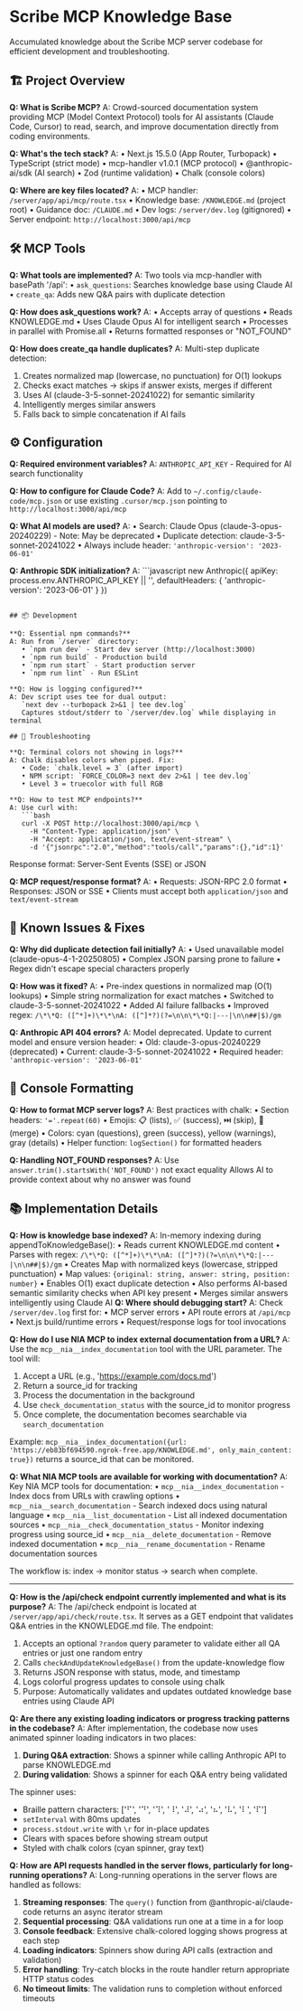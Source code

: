 # Scribe MCP Knowledge Base

Accumulated knowledge about the Scribe MCP server codebase for efficient development and troubleshooting.

## 🏗️ Project Overview

**Q: What is Scribe MCP?**
A: Crowd-sourced documentation system providing MCP (Model Context Protocol) tools for AI assistants (Claude Code, Cursor) to read, search, and improve documentation directly from coding environments.

**Q: What's the tech stack?**
A: • Next.js 15.5.0 (App Router, Turbopack)
   • TypeScript (strict mode)
   • mcp-handler v1.0.1 (MCP protocol)
   • @anthropic-ai/sdk (AI search)
   • Zod (runtime validation)
   • Chalk (console colors)

**Q: Where are key files located?**
A: • MCP handler: `/server/app/api/mcp/route.tsx`
   • Knowledge base: `/KNOWLEDGE.md` (project root)
   • Guidance doc: `/CLAUDE.md`
   • Dev logs: `/server/dev.log` (gitignored)
   • Server endpoint: `http://localhost:3000/api/mcp`

## 🛠️ MCP Tools

**Q: What tools are implemented?**
A: Two tools via mcp-handler with basePath '/api':
   • `ask_questions`: Searches knowledge base using Claude AI
   • `create_qa`: Adds new Q&A pairs with duplicate detection

**Q: How does ask_questions work?**
A: • Accepts array of questions
   • Reads KNOWLEDGE.md
   • Uses Claude Opus AI for intelligent search
   • Processes in parallel with Promise.all
   • Returns formatted responses or "NOT_FOUND"

**Q: How does create_qa handle duplicates?**
A: Multi-step duplicate detection:
   1. Creates normalized map (lowercase, no punctuation) for O(1) lookups
   2. Checks exact matches → skips if answer exists, merges if different
   3. Uses AI (claude-3-5-sonnet-20241022) for semantic similarity
   4. Intelligently merges similar answers
   5. Falls back to simple concatenation if AI fails

## ⚙️ Configuration

**Q: Required environment variables?**
A: `ANTHROPIC_API_KEY` - Required for AI search functionality

**Q: How to configure for Claude Code?**
A: Add to `~/.config/claude-code/mcp.json` or use existing `.cursor/mcp.json` pointing to `http://localhost:3000/api/mcp`

**Q: What AI models are used?**
A: • Search: Claude Opus (claude-3-opus-20240229) - Note: May be deprecated
   • Duplicate detection: claude-3-5-sonnet-20241022
   • Always include header: `'anthropic-version': '2023-06-01'`

**Q: Anthropic SDK initialization?**
A: ```javascript
new Anthropic({
  apiKey: process.env.ANTHROPIC_API_KEY || '',
  defaultHeaders: { 'anthropic-version': '2023-06-01' }
})
```

## 📦 Development

**Q: Essential npm commands?**
A: Run from `/server` directory:
   • `npm run dev` - Start dev server (http://localhost:3000)
   • `npm run build` - Production build
   • `npm run start` - Start production server
   • `npm run lint` - Run ESLint

**Q: How is logging configured?**
A: Dev script uses tee for dual output:
   `next dev --turbopack 2>&1 | tee dev.log`
   Captures stdout/stderr to `/server/dev.log` while displaying in terminal

## 🔧 Troubleshooting

**Q: Terminal colors not showing in logs?**
A: Chalk disables colors when piped. Fix:
   • Code: `chalk.level = 3` (after import)
   • NPM script: `FORCE_COLOR=3 next dev 2>&1 | tee dev.log`
   • Level 3 = truecolor with full RGB

**Q: How to test MCP endpoints?**
A: Use curl with:
   ```bash
   curl -X POST http://localhost:3000/api/mcp \
     -H "Content-Type: application/json" \
     -H "Accept: application/json, text/event-stream" \
     -d '{"jsonrpc":"2.0","method":"tools/call","params":{},"id":1}'
   ```
   Response format: Server-Sent Events (SSE) or JSON

**Q: MCP request/response format?**
A: • Requests: JSON-RPC 2.0 format
   • Responses: JSON or SSE
   • Clients must accept both `application/json` and `text/event-stream`

## 🐛 Known Issues & Fixes

**Q: Why did duplicate detection fail initially?**
A: • Used unavailable model (claude-opus-4-1-20250805)
   • Complex JSON parsing prone to failure
   • Regex didn't escape special characters properly

**Q: How was it fixed?**
A: • Pre-index questions in normalized map (O(1) lookups)
   • Simple string normalization for exact matches
   • Switched to claude-3-5-sonnet-20241022
   • Added AI failure fallbacks
   • Improved regex: `/\*\*Q: ([^*]+)\*\*\nA: ([^]*?)(?=\n\n\*\*Q:|---|\n\n##|$)/gm`

**Q: Anthropic API 404 errors?**
A: Model deprecated. Update to current model and ensure version header:
   • Old: claude-3-opus-20240229 (deprecated)
   • Current: claude-3-5-sonnet-20241022
   • Required header: `'anthropic-version': '2023-06-01'`

## 🎨 Console Formatting

**Q: How to format MCP server logs?**
A: Best practices with chalk:
   • Section headers: `'='.repeat(60)`
   • Emojis: 📋 (lists), ✅ (success), ⏭️ (skip), 🔀 (merge)
   • Colors: cyan (questions), green (success), yellow (warnings), gray (details)
   • Helper function: `logSection()` for formatted headers

**Q: Handling NOT_FOUND responses?**
A: Use `answer.trim().startsWith('NOT_FOUND')` not exact equality
   Allows AI to provide context about why no answer was found

## 📚 Implementation Details

**Q: How is knowledge base indexed?**
A: In-memory indexing during appendToKnowledgeBase():
   • Reads current KNOWLEDGE.md content
   • Parses with regex: `/\*\*Q: ([^*]+)\*\*\nA: ([^]*?)(?=\n\n\*\*Q:|---|\n\n##|$)/gm`
   • Creates Map with normalized keys (lowercase, stripped punctuation)
   • Map values: `{original: string, answer: string, position: number}`
   • Enables O(1) exact duplicate detection
   • Also performs AI-based semantic similarity checks when API key present
   • Merges similar answers intelligently using Claude AI
**Q: Where should debugging start?**
A: Check `/server/dev.log` first for:
   • MCP server errors
   • API route errors at `/api/mcp`
   • Next.js build/runtime errors
   • Request/response logs for tool invocations

**Q: How do I use NIA MCP to index external documentation from a URL?**
A: Use the `mcp__nia__index_documentation` tool with the URL parameter. The tool will:
1. Accept a URL (e.g., 'https://example.com/docs.md')
2. Return a source_id for tracking
3. Process the documentation in the background
4. Use `check_documentation_status` with the source_id to monitor progress
5. Once complete, the documentation becomes searchable via `search_documentation`

Example: `mcp__nia__index_documentation({url: 'https://eb83bf694590.ngrok-free.app/KNOWLEDGE.md', only_main_content: true})` returns a source_id that can be monitored.


**Q: What NIA MCP tools are available for working with documentation?**
A: Key NIA MCP tools for documentation:
• `mcp__nia__index_documentation` - Index docs from URLs with crawling options
• `mcp__nia__search_documentation` - Search indexed docs using natural language
• `mcp__nia__list_documentation` - List all indexed documentation sources
• `mcp__nia__check_documentation_status` - Monitor indexing progress using source_id
• `mcp__nia__delete_documentation` - Remove indexed documentation
• `mcp__nia__rename_documentation` - Rename documentation sources

The workflow is: index → monitor status → search when complete.


---
**Q: How is the /api/check endpoint currently implemented and what is its purpose?**
A: The /api/check endpoint is located at `/server/app/api/check/route.tsx`. It serves as a GET endpoint that validates Q&A entries in the KNOWLEDGE.md file. The endpoint:
1. Accepts an optional `?random` query parameter to validate either all QA entries or just one random entry
2. Calls `checkAndUpdateKnowledgeBase()` from the update-knowledge flow
3. Returns JSON response with status, mode, and timestamp
4. Logs colorful progress updates to console using chalk
5. Purpose: Automatically validates and updates outdated knowledge base entries using Claude API


**Q: Are there any existing loading indicators or progress tracking patterns in the codebase?**
A: After implementation, the codebase now uses animated spinner loading indicators in two places:
1. **During Q&A extraction**: Shows a spinner while calling Anthropic API to parse KNOWLEDGE.md
2. **During validation**: Shows a spinner for each Q&A entry being validated

The spinner uses:
- Braille pattern characters: ['⠋', '⠙', '⠹', '⠸', '⠼', '⠴', '⠦', '⠧', '⠇', '⠏']
- `setInterval` with 80ms updates
- `process.stdout.write` with `\r` for in-place updates
- Clears with spaces before showing stream output
- Styled with chalk colors (cyan spinner, gray text)


**Q: How are API requests handled in the server flows, particularly for long-running operations?**
A: Long-running operations in the server flows are handled as follows:
1. **Streaming responses**: The `query()` function from @anthropic-ai/claude-code returns an async iterator stream
2. **Sequential processing**: Q&A validations run one at a time in a for loop
3. **Console feedback**: Extensive chalk-colored logging shows progress at each step
4. **Loading indicators**: Spinners show during API calls (extraction and validation)
5. **Error handling**: Try-catch blocks in the route handler return appropriate HTTP status codes
6. **No timeout limits**: The validation runs to completion without enforced timeouts
